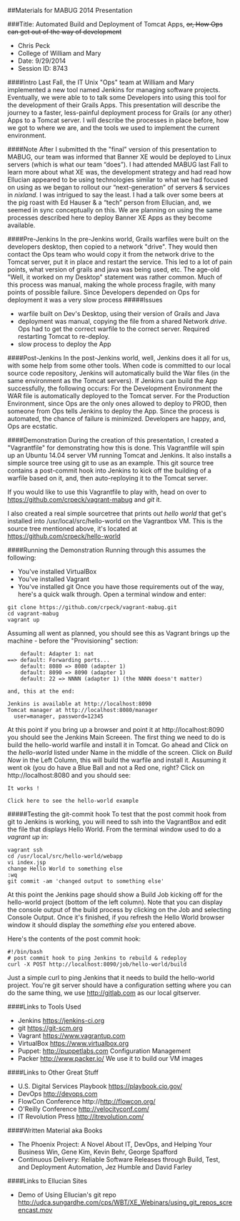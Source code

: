 ##Materials for MABUG 2014 Presentation

###Title: Automated Build and Deployment of Tomcat Apps, ~~or, How Ops can get out of the way of development~~

* Chris Peck
* College of William and Mary
* Date: 9/29/2014
* Session ID: 8743


####Intro
Last Fall, the IT Unix "Ops" team at William and Mary implemented a new tool named Jenkins for managing software projects.  Eventually, we were able to to talk some Developers into using this tool for the development of their Grails Apps.  This presentation will describe the journey to a faster, less-painful deployment process for Grails (or any other) Apps to a Tomcat server.  I will describe the processes in place before, how we got to where we are, and the tools we used to implement the current environment.

####Note
After I submitted th the "final" version of this presentation to MABUG, our team was informed that Banner XE would be deployed to Linux servers (which is what our team “does”).  I had attended MABUG last Fall to learn more about what XE was, the development strategy and had read how Ellucian appeared to be using technologies similar to what we had focused on using as we began to rollout our “next-generation” of servers & services in *nixland*. I was intrigued to say the least.  I had a talk over some beers at the pig roast with Ed Hauser & a “tech” person from Ellucian, and, we seemed in sync conceptually on this. We are planning on using the same processes described here to deploy Banner XE Apps as they become available.

####Pre-Jenkins
In the pre-Jenkins world, Grails warfiles were built on the developers desktop, then copied to a network "drive". They would then contact the Ops team who would copy it from the network drive to the Tomcat server, put it in place and restart the service. This led to a lot of pain points, what version of grails and java was being used, etc. The age-old "Well, it worked on my Desktop" statement was rather common. Much of this process was manual, making the whole process fragile, with many points of possible failure. Since Developers depended on Ops for deployment it was a very slow process
#####Issues
* warfile built on Dev's Desktop, using their version of Grails and Java
* deployment was manual, copying the file from a shared Network *drive*. Ops had to get the correct warfile to the correct server. Required restarting Tomcat to re-deploy.
* slow process to deploy the App

####Post-Jenkins
In the post-Jenkins world, well, Jenkins does it all for us, with some help from some other tools.  When code is committed to our local source code repository, Jenkins will automatically build the War files (in the same environment as the Tomcat servers).  If Jenkins can build the App successfully, the following occurs:
For the Development Environment the WAR file is automatically deployed to the Tomcat server. 
For the Production Environment, since Ops are the only ones allowed to deploy to PROD, then someone from Ops tells Jenkins to deploy the App. 
Since the process is automated, the chance of failure is minimized. Developers are happy, and, Ops are ecstatic.


####Demonstration
During the creation of this presentation, I created a "Vagrantfile" for demonstrating how this is done. This Vagrantfile will spin up an Ubuntu 14.04 server VM running Tomcat and Jenkins. It also installs a simple source tree using git to use as an example. This git source tree contains a post-commit hook into Jenkins to kick off the building of a warfile based on it, and, then auto-reploying it to the Tomcat server.

If you would like to use this Vagrantfile to play with, head on over to https://github.com/crpeck/vagrant-mabug and *git* it.

I also created a real simple sourcetree that prints out *hello world* that get's installed into /usr/local/src/hello-world on the Vagrantbox VM. This is the source tree mentioned above, it's located at https://github.com/crpeck/hello-world

####Running the Demonstration
Running through this assumes the following:
* You've installed VirtualBox
* You've installed Vagrant
* You've installed git
Once you have those requirements out of the way, here's a quick walk through.  Open a terminal window and enter:
```
git clone https://github.com/crpeck/vagrant-mabug.git
cd vagrant-mabug
vagrant up
```
Assuming all went as planned, you should see this as Vagrant brings up the machine - before the "Provisioning" section:
```
    default: Adapter 1: nat
==> default: Forwarding ports...
    default: 8080 => 8080 (adapter 1)
    default: 8090 => 8090 (adapter 1) 
    default: 22 => NNNN (adapter 1) (the NNNN doesn't matter)

and, this at the end:

Jenkins is available at http://localhost:8090
Tomcat manager at http://localhost:8080/manager
  user=manager, password=12345
```

At this point if you bring up a browser and point it at http://localhost:8090 you should see the Jenkins Main Screeen.
The first thing we need to do is build the hello-world warfile and install it in Tomcat.  Go ahead and Click on the *hello-world* listed under Name in the middle of the screen.
Click on *Build Now* in the Left Column, this will build the warfile and install it. Assuming it went ok (you do have a Blue Ball and not a Red one, right?  Click on http://localhost:8080 and you should see:
```
It works !

Click here to see the hello-world example
```

#####Testing the git-commit hook
To test that the post commit hook from git to Jenkins is working, you will need to ssh into the VagrantBox and edit the file that displays Hello World. From the terminal window used to do a *vagrant up* in:
```
vagrant ssh
cd /usr/local/src/hello-world/webapp
vi index.jsp
change Hello World to something else
:wq
git commit -am 'changed output to something else'
```
At this point the Jenkins page should show a Build Job kicking off for the hello-world project (bottom of the left column).  Note that you can display the console output of the build process by clicking on the Job and selecting Console Output. Once it's finished, if you refresh the Hello World browser window it should display the *something else* you entered above.

Here's the contents of the post commit hook:
```
#!/bin/bash
# post commit hook to ping Jenkins to rebuild & redeploy
curl -X POST http://localhost:8090/job/hello-world/build
```

Just a simple curl to ping Jenkins that it needs to build the hello-world project.  You're git server should have a configuration setting where you can do the same thing, we use http://gitlab.com as our local gitserver.

####Links to Tools Used
* Jenkins https://jenkins-ci.org
* git https://git-scm.org
* Vagrant https://www.vagrantup.com 
* VirtualBox https://www.virtualbox.org
* Puppet: http://puppetlabs.com Configuration Management
* Packer http://www.packer.io/ We use it to build our VM images

####Links to Other Great Stuff
* U.S. Digital Services Playbook https://playbook.cio.gov/
* DevOps http://devops.com
* FlowCon Conference http://http://flowcon.org/
* O'Reilly Conference http://velocityconf.com/
* IT Revolution Press http://itrevolution.com/

####Written Material aka Books
* The Phoenix Project: A Novel About IT, DevOps, and Helping Your Business Win, Gene Kim, Kevin Behr, George Spafford
* Continuous Delivery: Reliable Software Releases through Build, Test, and Deployment Automation, Jez Humble and David Farley

####Links to Ellucian Sites
* Demo of Using Ellucian's git repo http://udca.sungardhe.com/cps/WBT/XE_Webinars/using_git_repos_screencast.mov
